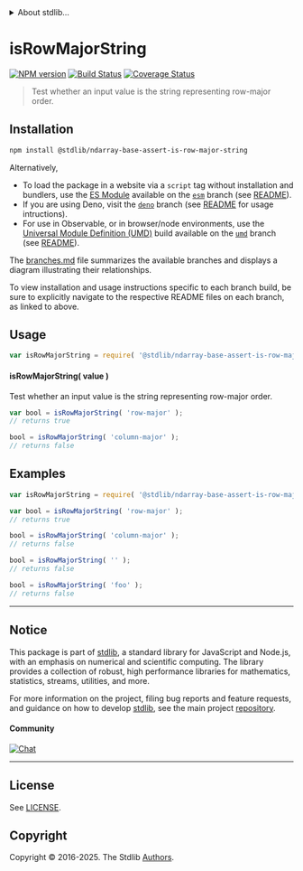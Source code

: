 <!--

@license Apache-2.0

Copyright (c) 2025 The Stdlib Authors.

Licensed under the Apache License, Version 2.0 (the "License");
you may not use this file except in compliance with the License.
You may obtain a copy of the License at

   http://www.apache.org/licenses/LICENSE-2.0

Unless required by applicable law or agreed to in writing, software
distributed under the License is distributed on an "AS IS" BASIS,
WITHOUT WARRANTIES OR CONDITIONS OF ANY KIND, either express or implied.
See the License for the specific language governing permissions and
limitations under the License.

-->


<details>
  <summary>
    About stdlib...
  </summary>
  <p>We believe in a future in which the web is a preferred environment for numerical computation. To help realize this future, we've built stdlib. stdlib is a standard library, with an emphasis on numerical and scientific computation, written in JavaScript (and C) for execution in browsers and in Node.js.</p>
  <p>The library is fully decomposable, being architected in such a way that you can swap out and mix and match APIs and functionality to cater to your exact preferences and use cases.</p>
  <p>When you use stdlib, you can be absolutely certain that you are using the most thorough, rigorous, well-written, studied, documented, tested, measured, and high-quality code out there.</p>
  <p>To join us in bringing numerical computing to the web, get started by checking us out on <a href="https://github.com/stdlib-js/stdlib">GitHub</a>, and please consider <a href="https://opencollective.com/stdlib">financially supporting stdlib</a>. We greatly appreciate your continued support!</p>
</details>

# isRowMajorString

[![NPM version][npm-image]][npm-url] [![Build Status][test-image]][test-url] [![Coverage Status][coverage-image]][coverage-url] <!-- [![dependencies][dependencies-image]][dependencies-url] -->

> Test whether an input value is the string representing row-major order.

<!-- Section to include introductory text. Make sure to keep an empty line after the intro `section` element and another before the `/section` close. -->

<section class="intro">

</section>

<!-- /.intro -->

<!-- Package usage documentation. -->

<section class="installation">

## Installation

```bash
npm install @stdlib/ndarray-base-assert-is-row-major-string
```

Alternatively,

-   To load the package in a website via a `script` tag without installation and bundlers, use the [ES Module][es-module] available on the [`esm`][esm-url] branch (see [README][esm-readme]).
-   If you are using Deno, visit the [`deno`][deno-url] branch (see [README][deno-readme] for usage intructions).
-   For use in Observable, or in browser/node environments, use the [Universal Module Definition (UMD)][umd] build available on the [`umd`][umd-url] branch (see [README][umd-readme]).

The [branches.md][branches-url] file summarizes the available branches and displays a diagram illustrating their relationships.

To view installation and usage instructions specific to each branch build, be sure to explicitly navigate to the respective README files on each branch, as linked to above.

</section>

<section class="usage">

## Usage

```javascript
var isRowMajorString = require( '@stdlib/ndarray-base-assert-is-row-major-string' );
```

#### isRowMajorString( value )

Test whether an input value is the string representing row-major order.

```javascript
var bool = isRowMajorString( 'row-major' );
// returns true

bool = isRowMajorString( 'column-major' );
// returns false
```

</section>

<!-- /.usage -->

<!-- Package usage notes. Make sure to keep an empty line after the `section` element and another before the `/section` close. -->

<section class="notes">

</section>

<!-- /.notes -->

<!-- Package usage examples. -->

<section class="examples">

## Examples

<!-- eslint no-undef: "error" -->

```javascript
var isRowMajorString = require( '@stdlib/ndarray-base-assert-is-row-major-string' );

var bool = isRowMajorString( 'row-major' );
// returns true

bool = isRowMajorString( 'column-major' );
// returns false

bool = isRowMajorString( '' );
// returns false

bool = isRowMajorString( 'foo' );
// returns false
```

</section>

<!-- /.examples -->

<!-- Section to include cited references. If references are included, add a horizontal rule *before* the section. Make sure to keep an empty line after the `section` element and another before the `/section` close. -->

<section class="references">

</section>

<!-- /.references -->

<!-- Section for related `stdlib` packages. Do not manually edit this section, as it is automatically populated. -->

<section class="related">

</section>

<!-- /.related -->

<!-- Section for all links. Make sure to keep an empty line after the `section` element and another before the `/section` close. -->


<section class="main-repo" >

* * *

## Notice

This package is part of [stdlib][stdlib], a standard library for JavaScript and Node.js, with an emphasis on numerical and scientific computing. The library provides a collection of robust, high performance libraries for mathematics, statistics, streams, utilities, and more.

For more information on the project, filing bug reports and feature requests, and guidance on how to develop [stdlib][stdlib], see the main project [repository][stdlib].

#### Community

[![Chat][chat-image]][chat-url]

---

## License

See [LICENSE][stdlib-license].


## Copyright

Copyright &copy; 2016-2025. The Stdlib [Authors][stdlib-authors].

</section>

<!-- /.stdlib -->

<!-- Section for all links. Make sure to keep an empty line after the `section` element and another before the `/section` close. -->

<section class="links">

[npm-image]: http://img.shields.io/npm/v/@stdlib/ndarray-base-assert-is-row-major-string.svg
[npm-url]: https://npmjs.org/package/@stdlib/ndarray-base-assert-is-row-major-string

[test-image]: https://github.com/stdlib-js/ndarray-base-assert-is-row-major-string/actions/workflows/test.yml/badge.svg?branch=main
[test-url]: https://github.com/stdlib-js/ndarray-base-assert-is-row-major-string/actions/workflows/test.yml?query=branch:main

[coverage-image]: https://img.shields.io/codecov/c/github/stdlib-js/ndarray-base-assert-is-row-major-string/main.svg
[coverage-url]: https://codecov.io/github/stdlib-js/ndarray-base-assert-is-row-major-string?branch=main

<!--

[dependencies-image]: https://img.shields.io/david/stdlib-js/ndarray-base-assert-is-row-major-string.svg
[dependencies-url]: https://david-dm.org/stdlib-js/ndarray-base-assert-is-row-major-string/main

-->

[chat-image]: https://img.shields.io/gitter/room/stdlib-js/stdlib.svg
[chat-url]: https://app.gitter.im/#/room/#stdlib-js_stdlib:gitter.im

[stdlib]: https://github.com/stdlib-js/stdlib

[stdlib-authors]: https://github.com/stdlib-js/stdlib/graphs/contributors

[umd]: https://github.com/umdjs/umd
[es-module]: https://developer.mozilla.org/en-US/docs/Web/JavaScript/Guide/Modules

[deno-url]: https://github.com/stdlib-js/ndarray-base-assert-is-row-major-string/tree/deno
[deno-readme]: https://github.com/stdlib-js/ndarray-base-assert-is-row-major-string/blob/deno/README.md
[umd-url]: https://github.com/stdlib-js/ndarray-base-assert-is-row-major-string/tree/umd
[umd-readme]: https://github.com/stdlib-js/ndarray-base-assert-is-row-major-string/blob/umd/README.md
[esm-url]: https://github.com/stdlib-js/ndarray-base-assert-is-row-major-string/tree/esm
[esm-readme]: https://github.com/stdlib-js/ndarray-base-assert-is-row-major-string/blob/esm/README.md
[branches-url]: https://github.com/stdlib-js/ndarray-base-assert-is-row-major-string/blob/main/branches.md

[stdlib-license]: https://raw.githubusercontent.com/stdlib-js/ndarray-base-assert-is-row-major-string/main/LICENSE

</section>

<!-- /.links -->

